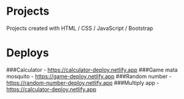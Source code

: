 # Projects
Projects created with HTML / CSS / JavaScript / Bootstrap

# Deploys
###Calculator - https://calculator-deploy.netlify.app
###Game mata mosquito - https://game-deploy.netlify.app
###Random number - https://random-number-deploy.netlify.app
###Multiply app - https://calculator-deploy.netlify.app
